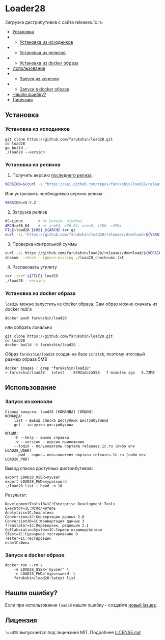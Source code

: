# Loader28

Загрузка дистрибутивов с сайта releases.1c.ru

* [Установка](#install)
* * [Установка из исходников](#installSource)
* * [Установка из релизов](#installRelease)
* * [Установка из docker образа](#installDocker)
* [Использование](#usage)
* * [Запуск из консоли](#runcli)
* * [Запуск в docker образе](#rundocker)
* [Нашли ошибку?](#err)
* [Лицензия](#lic)


<a name="install"></a> 

## Установка

<a name="installSource"></a> 

### Установка из исходников

```
git clone https://github.com/farukshin/load28.git
cd load28
go build .
./load28 --version
```

<a name="installRelease"></a> 

### Установка из релизов

1. Получить версию [последнего релиза](https://github.com/farukshin/load28/releases).

``` bash
VERSION=$(curl -s "https://api.github.com/repos/farukshin/load28/releases/latest" | jq -r '.tag_name')
```
Или установить необходимую версию релиза:

``` bash
VERSION=vX.Y.Z
```

2. Загрузка релиза

``` bash
OS=Linux       # or Darwin, Windows
ARCH=x86_64    # or arm64, x86_64, armv6, i386, s390x
FILE=load28_${OS}_${ARCH}.tar.gz
curl -sL "https://github.com/farukshin/load28/releases/download/${VERSION}/${FILE}" > ${FILE}
```

3. Проверка контрольной суммы

``` bash
curl -sL https://github.com/farukshin/load28/releases/download/${VERSION}/load28_checksums.txt > load28_checksums.txt
shasum --check --ignore-missing ./load28_checksums.txt
```

4. Распаковать утилиту

``` bash
tar -zxvf ${FILE} load28
./load28 --version
```

<a name="installDocker"></a> 

### Установка из docker образа

`load28` можно запустить из docker образа. Сам образ можно скачать из docker hub'a

```
docker push farukshin/load28
```
или собрать локально

```
git clone https://github.com/farukshin/load28.git
cd load28
docker build -t farukshin/load28 .
```

Образ `farukshin/load28` создан на базе `scratch`, поэтому итоговый размер образа 5MB
```
docker images | grep "farukshin/load28"
> farukshin/load28   latest    8492ada2a558   7 minutes ago   5.73MB
```

<a name="usage"></a> 

## Использование

<a name="runcli"></a> 

### Запуск из консоли

```
Строка запуска: load28 [КОМАНДА] [ОПЦИИ]
КОМАНДА:
    list - вывод списка доступных дистрибутивов
    get - загрузка дистрибутива

ОПЦИИ:
    -h --help - вызов справки
    -v --version - версия приложения
    --login - пользователь портала releases.1c.ru (либо env LOAD28_USER)
    --pwd - пароль пользователя портала releases.1c.ru (либо env LOAD28_PWD)
```

Вывод списка доступных дистрибутивов:

```
export LOAD28_USER=myuser
export LOAD28_PWD=mypassword
./load28 list | head -n 10
```

Результат:
```
DevelopmentTools10=1C:Enterprise Development Tools
Executor=1C:Исполнитель
Analytics=1С:Аналитика
Conversion=1С:Конвертация данных 2.0
Conversion30=1С:Конвертация данных 3
Translator=1С:Переводчик, редакция 2.1
CollaborationSystem=1С:Сервер взаимодействия
STest=1С:Сценарное тестирование 8
Tester=1С:Тестировщик
esb=1С:Шина
```

<a name="rundocker"></a> 

### Запуск в docker образе

```
docker run --rm \
    -e LOAD28_USER='myuser' \
    -e LOAD28_PWD='mypassword' \
    farukshin/load28:latest list
```

<a name="err"></a> 

## Нашли ошибку?

Если при использовании `load28` нашли ошибку - создайте [новый issues](https://github.com/farukshin/load28/issues/new). 

<a name="lic"></a> 

## Лицензия

`load28` выпускается под лицензией MIT. Подробнее [LICENSE.md](https://github.com/farukshin/load28/blob/main/LICENSE.md)
